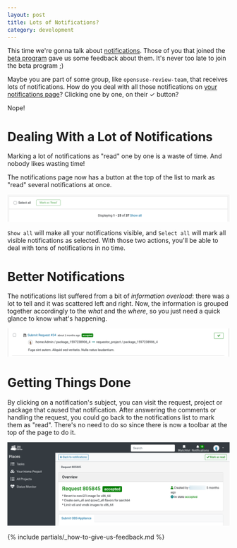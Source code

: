```yaml
---
layout: post
title: Lots of Notifications?
category: development
---
```


This time we're gonna talk about [notifications](https://openbuildservice.org/2020/03/24/notifications-redesign/).
Those of you that joined the [beta program](https://openbuildservice.org/2018/10/04/the-beta-program/) gave us some 
feedback about them. It's never too late to join the beta program ;)

Maybe you are part of some group, like `opensuse-review-team`, that receives lots of notifications. How do you deal with 
all those notifications on [your notifications page](https://build.opensuse.org/my/notifications)? Clicking one by one,
on their &#10003; button?

Nope!

# Dealing With a Lot of Notifications

Marking a lot of notifications as "read" one by one is a waste of time. And nobody likes wasting time!

The notifications page now has a button at the top of the list to mark as "read" several notifications at once.

<img src="/images/posts/2020-10-05/Controls_at_the_top_of_the_notifications_list.png" alt="You don't have to click through your 4000 notifications." width="600px">

`Show all` will make all your notifications visible, and `Select all` will mark all visible notifications as selected.
With those two actions, you'll be able to deal with tons of notifications in no time.

# Better Notifications

The notifications list suffered from a bit of *information overload*: there was a lot to tell and it was scattered left
and right. Now, the information is grouped together accordingly to the *what* and the *where*, so you just need a quick
glance to know what's happening.

<img src="/images/posts/2020-10-05/Redesign_of_notifications.png" alt="The 'where' is at the top, the 'what' is at the bottom" width="600px">

# Getting Things Done

By clicking on a notification's subject, you can visit the request, project or package that caused that notification.
After answering the comments or handling the request, you could go back to the notifications list to mark them as "read". 
There's no need to do so since there is now a toolbar at the top of the page to do it.

<img src="/images/posts/2020-10-05/Notifications_controls.png" width="600px">

{% include partials/_how-to-give-us-feedback.md %}
